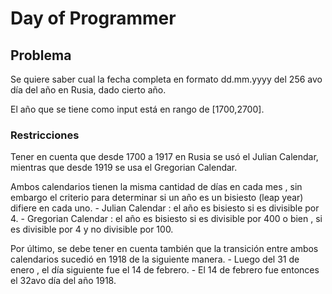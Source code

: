 # Day of Programmer

## Problema

Se quiere saber cual la fecha completa en formato dd.mm.yyyy del 256 avo día del año en Rusia, dado cierto año.

El año que se tiene como input está en rango de [1700,2700].

### Restricciones

Tener en cuenta que desde 1700 a 1917 en Rusia se usó el Julian Calendar, mientras que desde 1919 se usa el Gregorian Calendar.

Ambos calendarios tienen la misma cantidad de días en cada mes , sin embargo el criterio para determinar si un año es un bisiesto (leap year) difiere en cada uno.
    - Julian Calendar : el año es bisiesto si es divisible por 4.
    - Gregorian Calendar : el año es bisiesto si es divisible por 400 o bien , si es divisible por 4 y no divisible por 100.

Por último, se debe tener en cuenta también que la transición entre ambos calendarios sucedió en 1918 de la siguiente manera.
    - Luego del 31 de enero , el día siguiente fue el 14 de febrero.
    - El 14 de febrero fue entonces el 32avo día del año 1918.
